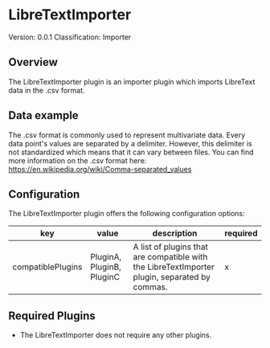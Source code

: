 # LibreTextImporter
Version: 0.0.1
Classification: Importer

Overview
-----
The LibreTextImporter plugin is an importer plugin which imports LibreText data in the .csv format.

Data example
-----
The .csv format is commonly used to represent multivariate data. Every data point's values are separated by a delimiter. However, this delimiter is not standardized which means that it can vary between files. You can find more information on the .csv format here: https://en.wikipedia.org/wiki/Comma-separated_values

Configuration
-----
The LibreTextImporter plugin offers the following configuration options:

| key  | value | description | required |
| ------------- | ------------- |  ------------- | ------------- |
| compatiblePlugins | PluginA, PluginB, PluginC | A list of plugins that are compatible with the LibreTextImporter plugin, separated by commas. | x

Required Plugins
-----
 - The LibreTextImporter does not require any other plugins.
